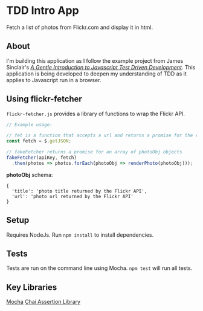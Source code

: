 # TDD Intro App
Fetch a list of photos from Flickr.com and display it in html.

## About
I'm building this application as I follow the example project from James Sinclair's [*A Gentle Introduction to Javascript Test Driven Development*](https://jrsinclair.com/articles/2016/gentle-introduction-to-javascript-tdd-intro/). This application is being developed to deepen my understanding of TDD as it applies to Javascript run in a browser.

## Using flickr-fetcher
`flickr-fetcher.js` provides a library of functions to wrap the Flickr API.
```javascript
// Example usage:

// fet is a function that accepts a url and returns a promise for the response body as an Object
const fetch = $.getJSON;

// fakeFetcher returns a promise for an array of photoObj objects
fakeFetcher(apiKey, fetch)
  .then(photos => photos.forEach(photoObj => renderPhoto(photoObj)));
```
**photoObj** schema:
```
{
  'title': 'photo title returned by the Flickr API',
  'url': 'photo url returned by the Flickr API'
}
```

## Setup
Requires NodeJs.
Run `npm install` to install dependencies.

## Tests
Tests are run on the command line using Mocha. `npm test` will run all tests.

## Key Libraries
[Mocha](https://mochajs.org/)
[Chai Assertion Library](http://www.chaijs.com/)
